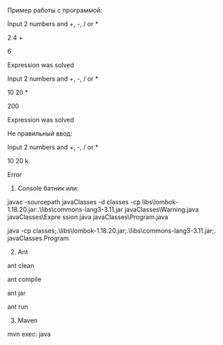 Пример работы с программой:

Input 2 numbers and +, -, / or *

2 4 +

6

Expression was solved

Input 2 numbers and +, -, / or *

10 20 *

200

Expression was solved

Не правильный ввод:

Input 2 numbers and +, -, / or *

10 20 k

Error



1) Console батник или: 


javac -sourcepath javaClasses -d classes -cp libs\lombok-1.18.20.jar:.\libs\commons-lang3-3.11.jar javaClasses\Warning.java javaClasses\Expre
ssion.java javaClasses\Program.java

java -cp classes;.\libs\lombok-1.18.20.jar;.\libs\commons-lang3-3.11.jar;. javaClasses.Program

2) Ant

ant clean

ant compile

ant jar

ant run

3) Maven

mvn exec: java
